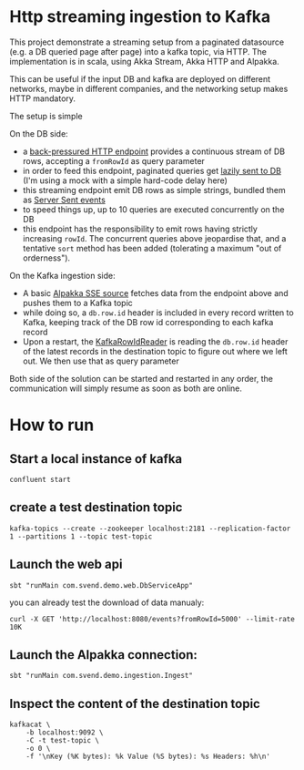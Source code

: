 # Http streaming ingestion to Kafka

This project demonstrate a streaming setup from a paginated datasource (e.g. a DB queried page after page) into a kafka topic, via HTTP. The implementation is in scala, using Akka Stream, Akka HTTP and Alpakka. 

This can be useful if the input DB and kafka are deployed on different networks, maybe in different companies, and the networking setup makes HTTP mandatory. 

The setup is simple

On the DB side:
* a [back-pressured HTTP endpoint](src/main/scala/com/svend/demo/web/DbRoutes.scala) provides a continuous stream of DB rows,  accepting a `fromRowId` as query parameter
* in order to feed this endpoint, paginated queries get [lazily sent to DB](com/svend/demo/web/MockDb.scala) (I'm using a mock with a simple hard-code delay here)
* this streaming endpoint emit DB rows as simple strings, bundled them as [Server Sent events](https://en.wikipedia.org/wiki/Server-sent_events)    
* to speed things up, up to 10 queries are executed concurrently on the DB
* this endpoint has the responsibility to emit rows having strictly increasing `rowId`. The concurrent queries above jeopardise that, and a tentative `sort` method has been added (tolerating a maximum "out of orderness").   

On the Kafka ingestion side: 
* A basic [Alpakka SSE source](com/svend/demo/ingestion/Ingest.scala) fetches data from the endpoint above and pushes them to a Kafka topic 
* while doing so, a `db.row.id` header is included in every record written to Kafka, keeping track of the DB row id corresponding to each kafka record
* Upon a restart, the [KafkaRowIdReader](com/svend/demo/ingestion/KafkaRowIdReader.scala) is reading the `db.row.id` header of the latest records in the destination topic to figure out where we left out. We then use that as query parameter 

Both side of the solution can be started and restarted in any order, the communication will simply resume as soon as both are online. 


# How to run

## Start a local instance of kafka 

```
confluent start
```

## create a test destination topic

```
kafka-topics --create --zookeeper localhost:2181 --replication-factor 1 --partitions 1 --topic test-topic 
```

## Launch the web api

```
sbt "runMain com.svend.demo.web.DbServiceApp"
```

you can already test the download of data manualy: 

```
curl -X GET 'http://localhost:8080/events?fromRowId=5000' --limit-rate 10K
```


## Launch the Alpakka connection: 


```
sbt "runMain com.svend.demo.ingestion.Ingest"
```

## Inspect the content of the destination topic

```
kafkacat \
    -b localhost:9092 \
    -C -t test-topic \
    -o 0 \
    -f '\nKey (%K bytes): %k Value (%S bytes): %s Headers: %h\n'
```

